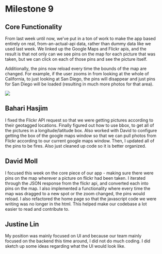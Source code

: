 
# Milestone 9



## Core Functionality
 
From last week until now, we've put in a ton of work to make the app based entirely on real, from-an-actual-api data, rather than dummy data like we used last week. We linked up the Google Maps and Flickr apis, and the result is that not only can we see pins on the map for each picture that was taken, but we can click on each of those pins and see the picture itself. 

Additionally, the pins now reload every time the bounds of the map are changed. For example, if the user zooms in from looking at the whole of California, to just looking at San Diego, the pins will disappear and just pins for San Diego will be loaded (resulting in much more photos for that area). 

![](http://i.imgur.com/4qrcrlg.png)

## Bahari Hasjim 
I fixed the Flickr API request so that we were getting pictures according to their geotagged locations. Finally figured out how to use bbox, to get all of the pictures in a longitude/latitude box. Also worked with David to configure getting the box of the google maps window so that we can pull photos from Flickr according to our current google maps window. Then, I updated all of the pins to be fires. Also just cleaned up code so it is better organized.


## David Moll
I focused this week on the core piece of our app - making sure there were pins on the map wherever a picture on flickr had been taken. I iterated through the JSON response from the flickr api, and converted each into pins on the map. I also implemented a functionality where every time the map was dragged to a new spot or the zoom changed, the pins would reload. I also refactored the home page so that the javascript code we were writing was no longer in the html. This helped make our codebase a lot easier to read and contribute to.


## Justine Lin
My position was mainly focused on UI and because our team mainly focused on the backend this time around, I did not do much coding. I did sketch up some ideas regarding what the UI would look like. 
